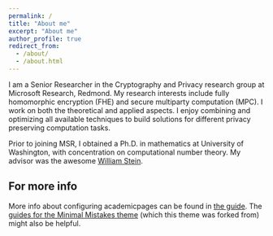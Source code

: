 ```yaml
---
permalink: /
title: "About me"
excerpt: "About me"
author_profile: true
redirect_from: 
  - /about/
  - /about.html
---
```


I am a Senior Researcher in the Cryptography and Privacy research group at Microsoft Research, Redmond. My research interests
include fully homomorphic encryption (FHE) and secure multiparty computation (MPC). I work on both the theoretical and applied aspects. I enjoy combining and optimizing all available techniques to build solutions for different privacy preserving computation tasks.

Prior to joining MSR, I obtained a Ph.D. in mathematics at University of Washington, with concentration on computational 
number theory. My advisor was the awesome [William Stein](https://wstein.org/). 

For more info
------
More info about configuring academicpages can be found in [the guide](https://academicpages.github.io/markdown/). The [guides for the Minimal Mistakes theme](https://mmistakes.github.io/minimal-mistakes/docs/configuration/) (which this theme was forked from) might also be helpful.
